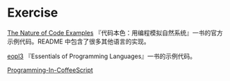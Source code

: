 Exercise
========

[The Nature of Code Examples](https://github.com/Ju2ender/The-Nature-of-Code-Examples)
『代码本色：用编程模拟自然系统』一书的官方示例代码。README 中包含了很多其他语言的实现。

[eopl3](https://github.com/Ju2ender/eopl3)
『Essentials of Programming Languages』一书的示例代码。

[Programming-In-CoffeeScript](https://github.com/Ju2ender/Programming-In-CoffeeScript)
